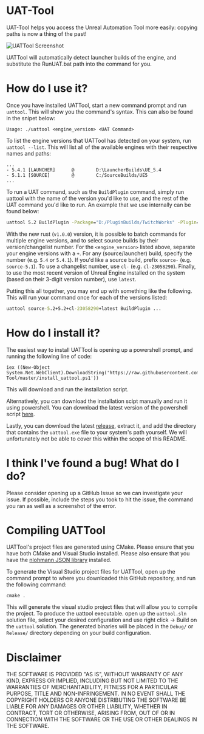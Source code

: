 # UAT-Tool
UAT-Tool helps you access the Unreal Automation Tool more easily: copying paths is now a thing of the past!

![UATTool Screenshot](https://i.imgur.com/96xHZ07.png)

UATTool will automatically detect launcher builds of the engine, and substitute the RunUAT.bat path into the command for you.


# How do I use it?
Once you have installed UATTool, start a new command prompt and run ```uattool```. This will show you the command's syntax. This can also be found in the snipet below:
```
Usage: ./uattool <engine_version> <UAT Command>
```

To list the engine versions that UATTool has detected on your system, run ```uattool --list```. This will list all of the available engines with their respective names and paths:
```
...
- 5.4.1 [LAUNCHER]      @        D:\LauncherBuilds\UE_5.4
- 5.1.1 [SOURCE]        @        C:/SourceBuilds/UE5
...
```

To run a UAT command, such as the `BuildPlugin` command, simply run uattool with the name of the version you'd like to use, and the rest of the UAT command you'd like to run. An example that we use internally can be found below:
```bat
uattool 5.2 BuildPlugin -Package="D:/PluginBuilds/TwitchWorks" -Plugin="D:\Unreal Projects\TwitchworksProject\Plugins\TwitchWorks\TwitchWorks.uplugin" 
```

With the new rust (`v1.0.0`) version, it is possible to batch commands for multiple engine versions, and to select source builds by their version/changelist number. For the `<engine_version>` listed above, separate your engine versions with a `+`. For any (source/launcher) build, specify the number (e.g. `5.4` or `5.4.1`). If you'd like a source build, prefix `source-` (e.g. `source-5.1`). To use a changelist number, use `cl-` (e.g. `cl-23058290`). Finally, to use the most recent version of Unreal Engine installed on the system (based on their 3-digit version number), use `latest`. 

Putting this all together, you may end up with something like the following. This will run your command once for each of the versions listed:
```bat
uattool source-5.2+5.2+cl-23058290+latest BuildPlugin ...
```

# How do I install it?
The easiest way to install UATTool is opening up a powershell prompt, and running the following line of code:
```
iex ((New-Object System.Net.WebClient).DownloadString('https://raw.githubusercontent.com/How2Compute/UAT-Tool/master/install_uattool.ps1'))
```
This will download and run the installation script.

Alternatively, you can download the installation scipt manually and run it using powershell. You can download the latest version of the powershell script [here](https://raw.githubusercontent.com/How2Compute/UAT-Tool/master/install_uattool.ps1).

Lastly, you can download the latest [release](https://github.com/How2Compute/UAT-Tool/releases), extract it, and add the directory that contains the `uattool.exe` file to your system's path yourself. We will unfortunately not be able to cover this within the scope of this README. 

# I think I've found a bug! What do I do?
Please consider opening up a GitHub Issue so we can investigate your issue. If possible, include the steps you took to hit the issue, the command you ran as well as a screenshot of the error.

# Compiling UATTool
UATTool's project files are generated using CMake. Please ensure that you have both CMake and Visual Studio installed. Please also ensure that you have the [nlohmann JSON library](https://github.com/nlohmann/json) installed.

To generate the Visual Studio project files for UATTool, open up the command prompt to where you downloaded this GitHub repository, and run the following command:
```
cmake .
```
This will generate the visual studio project files that will allow you to compile the project. To produce the uattool executable. open up the `uattool.sln` solution file, select your desired configuration and use right click -> Build on the `uattool` solution. The generated binaries will be placed in the `Debug/` or `Release/` directory depending on your build configuration. 

# Disclaimer
THE SOFTWARE IS PROVIDED "AS IS", WITHOUT WARRANTY OF ANY KIND, EXPRESS OR IMPLIED, INCLUDING BUT NOT LIMITED TO THE WARRANTIES OF MERCHANTABILITY, FITNESS FOR A PARTICULAR PURPOSE, TITLE AND NON-INFRINGEMENT. IN NO EVENT SHALL THE COPYRIGHT HOLDERS OR ANYONE DISTRIBUTING THE SOFTWARE BE LIABLE FOR ANY DAMAGES OR OTHER LIABILITY, WHETHER IN CONTRACT, TORT OR OTHERWISE, ARISING FROM, OUT OF OR IN CONNECTION WITH THE SOFTWARE OR THE USE OR OTHER DEALINGS IN THE SOFTWARE.
